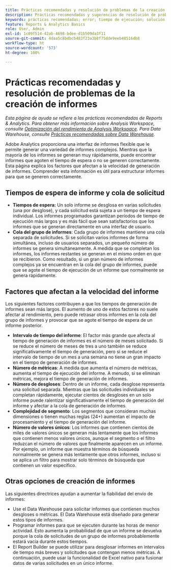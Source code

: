 ```yaml
---
title: Prácticas recomendadas y resolución de problemas de la creación de informes
description: Prácticas recomendadas y sugerencias de resolución de problemas de la creación de informes.
keywords: prácticas recomendadas; error; tiempo de ejecución; solución de problemas; lento
feature: Reports & Analytics Basics
role: User, Admin
exl-id: 1c09f514-42ab-4698-bdee-d1b509da3f11
source-git-commit: 4daa5c8bdbcb483f23a3b8f75dde9eeb48516db8
workflow-type: ht
source-wordcount: '573'
ht-degree: 100%

---
```


# Prácticas recomendadas y resolución de problemas de la creación de informes

*Esta página de ayuda se refiere a las prácticas recomendadas de Reports &amp; Analytics. Para obtener más información sobre Analysis Workspace, consulte [Optimización del rendimiento de Analysis Workspace](../analysis-workspace/workspace-faq/optimizing-performance.md). Para Data Warehouse, consulte [Prácticas recomendadas sobre Data Warehouse](/help/export/data-warehouse/data-warehouse-bp.md).*

Adobe Analytics proporciona una interfaz de informes flexible que le permite generar una variedad de informes complejos. Mientras que la mayoría de los informes se generan muy rápidamente, puede encontrar informes que agoten el tiempo de espera o no se generen correctamente. Esta página explica los factores que afectan a la velocidad de generación de informes. Comprender esta información es útil para estructurar informes para que se generen correctamente.

## Tiempos de espera de informe y cola de solicitud

* **Tiempos de espera:** Un solo informe se desglosa en varias solicitudes (una por desglose), y cada solicitud está sujeta a un tiempo de espera individual. Los informes programados garantizan períodos de tiempo de ejecución más largos y es más fácil que sean satisfactorios que los informes que se generan directamente en una interfaz de usuario.
* **Cola del grupo de informes**: Cada grupo de informes mantiene una cola separada de solicitudes. Si se solicitan varios informes de forma simultánea, incluso de usuarios separados, un pequeño número de informes se genera simultáneamente. A medida que se completan los informes, los informes restantes se generan en el mismo orden en que se recibieron. Como resultado, si un gran número de informes complejos ya se encuentran en la cola del grupo de informes, puede que se agote el tiempo de ejecución de un informe que normalmente se genera rápidamente.

## Factores que afectan a la velocidad del informe

Los siguientes factores contribuyen a que los tiempos de generación de informes sean más largos. El aumento de uno de estos factores no suele afectar al rendimiento, pero puede retrasar otros informes en la cola del grupo de informes y provocar que se agote el tiempo de espera de un informe posterior.

* **Intervalo de tiempo del informe**: El factor más grande que afecta al tiempo de generación de informes es el número de meses solicitado. Si se reduce el número de meses de tres a uno también se reduce significativamente el tiempo de generación, pero si se reduce el intervalo de tiempo de un mes a una semana no tiene un gran impacto en el tiempo de generación de informes.
* **Número de métricas**: A medida que aumenta el número de métricas, aumenta el tiempo de ejecución del informe. A menudo, si se eliminan métricas, mejora el tiempo de generación de informes.
* **Número de desgloses**: Dentro de un informe, cada desglose representa una solicitud separada. Mientras que las solicitudes individuales se completan rápidamente, ejecutar cientos de desgloses en un solo informe puede ralentizar significativamente el tiempo de generación del informe y afectar a la cola de generación de informes.
* **Complejidad de segmento**: Los segmentos que consideran muchas dimensiones o tienen muchas reglas (24+) aumentan el impacto de procesamiento y el tiempo de generación del informe.
* **Número de valores únicos**: Los informes que contienen cientos de miles de valores únicos se generan más lentamente que los informes que contienen menos valores únicos, aunque el segmento o el filtro reduzcan el número de valores que finalmente aparecen en un informe. Por ejemplo, un informe que muestra términos de búsqueda normalmente se genera más lentamente que otros informes, incluso si se aplica un filtro para mostrar solo términos de búsqueda que contienen un valor específico.

## Otras opciones de creación de informes

Las siguientes directrices ayudan a aumentar la fiabilidad del envío de informes:

* Use el Data Warehouse para solicitar informes que contienen muchos desgloses o métricas. El Data Warehouse está diseñado para generar estos tipos de informes.
* Programar informes para que se ejecuten durante las horas de menor actividad. Esto aumenta la probabilidad de que un informe se devuelva porque la cola de solicitudes de un grupo de informes probablemente estará vacía durante estos tiempos.
* El Report Builder se puede utilizar para desglosar informes en intervalos de tiempo más breves y solicitudes que contengan menos métricas. A continuación, puede usar la funcionalidad de Excel nativo para fusionar datos de varias solicitudes en un único informe.
